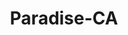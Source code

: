 ---
title: Paradise-CA
slug: paradise-ca
f_state:
- cms/state/california.md
f_locations:
- cms/payday-loan/a-1-check-cashing-538.md
- cms/payday-loan/a-1-check-cashing-inc-564.md
- cms/payday-loan/check-into-cash-11534.md
- cms/payday-loan/check-into-cash-of-california-13264.md
- cms/payday-loan/easy-cash-advance-16507.md
- cms/payday-loan/fast-cash-17574.md
updated-on: '2024-05-30T13:41:28.615Z'
created-on: '2024-05-30T13:41:28.615Z'
published-on: '2024-05-30T13:54:32.469Z'
f_city: Paradise
layout: '[city].html'
tags: city
---